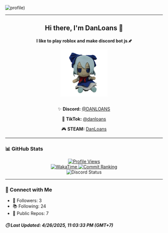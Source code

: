 ![profile)](https://github.com/DANLOANS/DANLOANS/blob/main/images/wa1.gif)

---

<h2 align="center">Hi there, I'm <b>DanLoans</b> 👋</h2>
<h4 align="center">I like to play roblox and make discord bot js.💕</h4>

<div align="center">
  <img align="center" src="https://github.com/DANLOANS/DANLOANS/blob/main/images/wa2.gif" height="150" alt="Touhou" />
</div>

<br />

<div align="center">
  <p>✨ <b>Discord:</b> <a href='https://discord.com/users/600994658641772544'>@DANLOANS</a></p>
  <p>📼 <b>TikTok:</b> <a href='https://www.tiktok.com/@_danloans_'>@danloans</a></p>
  <p>🎮 <b>STEAM:</b> <a href='https://steamcommunity.com/profiles/76561198412364874'>DanLoans</a></p>
</div>

---

### 📊 GitHub Stats

<div align="center">
  <a href="#">
    <img alt='Profile Views' src='https://moe-counter.glitch.me/get/@DANLOANS?theme=moebooru' />
  </a>
  <br />
  <a href='https://wakatime.com/@f0797c6d-4099-4a7f-947c-a8144dcd6348'>
    <img alt='WakaTime' src='https://img.shields.io/badge/CowzyThwighs%20-%237289DA.svg?&style=for-the-badge&logo=discord&logoColor=white' />
  </a>
  <a href='https://user-badge.committers.top/thailand/Kuuuuuuuu'>
    <img alt='Commit Ranking' src='https://user-badge.committers.top/thailand/Kuuuuuuuu.svg' />
  </a>
</div>

<div align="center">
  <img alt='Discord Status' src='https://lanyard.cnrad.dev/api/600994658641772544' />
</div>

---

### 🔗 Connect with Me

<ul>
  <li>🌟 Followers: 3</li>
  <li>📚 Following: 24</li>
  <li>📂 Public Repos: 7</li>
</ul>

<h5><i>🕒 Last Updated: 4/26/2025, 11:03:33 PM (GMT+7)</i></h5>
